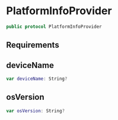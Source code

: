 # PlatformInfoProvider

``` swift
public protocol PlatformInfoProvider
```

## Requirements

## deviceName

``` swift
var deviceName:​ String?
```

## osVersion

``` swift
var osVersion:​ String?
```
